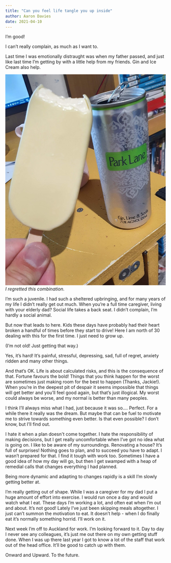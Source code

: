 ```yaml
---
title: "Can you feel life tangle you up inside"
author: Aaron Davies
date: 2021-04-10
---
```


I’m good!

I can’t really complain, as much as I want to.

Last time I was emotionally distraught was when my father passed, and just like last time I’m getting by with a little help from my friends. Gin and Ice Cream also help.

[![Gin.](/media/images/blog/gin.jpg)](/media/images/blog/gin.jpg)
_I regretted this combination._

I’m such a juvenile. I had such a sheltered upbringing, and for many years of my life I didn’t really get out much. When you’re a full time caregiver, living with your elderly dad? Social life takes a back seat. I didn’t complain, I’m hardly a social animal.

But now that leads to here. Kids these days have probably had their heart broken a handful of times before they start to drive! Here I am north of 30 dealing with this for the first time. I just need to grow up.

(I’m not old! Just getting that way.)

Yes, it’s hard! It’s painful, stressful, depressing, sad, full of regret, anxiety ridden and many other things.

And that’s OK. Life is about calculated risks, and this is the consequence of that. Fortune favours the bold! Things that you think happen for the worst are sometimes just making room for the best to happen (Thanks, Jackie!). When you’re in the deepest pit of despair it seems impossible that things will get better and you’ll feel good again, but that’s just illogical. My worst could always be worse, and my normal is better than many peoples. 

I think I’ll always miss what I had, just because it was so…. Perfect. For a while there it really was the dream. But maybe that can be fuel to motivate me to strive towards something even better. Is that even possible? I don’t know, but I’ll find out.

I hate it when a plan doesn't come together. I hate the responsibility of making decisions, but I get really uncomfortable when I’ve got no idea what is going on. I like to be aware of my surroundings. Renovating a house? It’s full of surprises! Nothing goes to plan, and to succeed you have to adapt. I wasn’t prepared for that. I find it tough with work too. Sometimes I have a good idea of how my day will go, but then I get swamped with a heap of remedial calls that changes everything I had planned.

Being more dynamic and adapting to changes rapidly is a skill I’m slowly getting better at.

I’m really getting out of shape. While I was a caregiver for my dad I put a huge amount of effort into exercise. I would run once a day and would watch what I eat. These days I’m working a lot, and often eat when I’m out and about. It’s not good! Lately I’ve just been skipping meals altogether. I just can’t summon the motivation to eat. It doesn’t help - when I do finally eat it’s normally something horrid. I’ll work on it.

Next week I’m off to Auckland for work. I’m looking forward to it. Day to day I never see any colleagues, it’s just me out there on my own getting stuff done. When I was up there last year I got to know a lot of the staff that work out of the head office. It’ll be good to catch up with them.

Onward and Upward. To the future.
